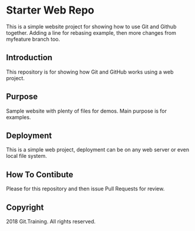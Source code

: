 # Starter Web Repo

This is a simple website project for showing how to use Git and Github together. Adding a line for rebasing example, then more changes from myfeature branch too.

## Introduction

This repository is for showing how Git and GitHub works using a web project.

## Purpose

Sample website with plenty of files for demos. Main purpose is for examples.

## Deployment

This is a simple web project, deployment can be on any web server or even local file system.

## How To Contibute

Please for this repository and then issue Pull Requests for review.

## Copyright

2018 Git.Training. All rights reserved.
